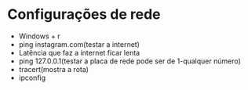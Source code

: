 # Configurações de rede

* Windows + r
* ping instagram.com(testar a internet)
* Latência que faz a internet ficar lenta
* ping 127.0.0.1(testar a placa de rede pode ser de 1-qualquer número)
* tracert(mostra a rota)
* ipconfig